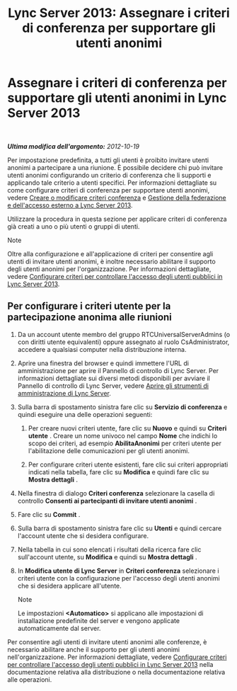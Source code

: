 ﻿---
title: 'Lync Server 2013: Assegnare i criteri di conferenza per supportare gli utenti anonimi'
TOCTitle: Assegnare i criteri di conferenza per supportare gli utenti anonimi
ms:assetid: 662de022-1111-40f7-bad4-f2b686f30973
ms:mtpsurl: https://technet.microsoft.com/it-it/library/Gg521007(v=OCS.15)
ms:contentKeyID: 49300806
ms.date: 08/24/2015
mtps_version: v=OCS.15
ms.translationtype: HT
---

# Assegnare i criteri di conferenza per supportare gli utenti anonimi in Lync Server 2013

 

_**Ultima modifica dell'argomento:** 2012-10-19_

Per impostazione predefinita, a tutti gli utenti è proibito invitare utenti anonimi a partecipare a una riunione. È possibile decidere chi può invitare utenti anonimi configurando un criterio di conferenza che li supporti e applicando tale criterio a utenti specifici. Per informazioni dettagliate su come configurare criteri di conferenza per supportare utenti anonimi, vedere [Creare o modificare criteri conferenza](lync-server-2013-create-or-modify-a-conferencing-policy.md) e [Gestione della federazione e dell'accesso esterno a Lync Server 2013](lync-server-2013-managing-federation-and-external-access-to-lync-server-2013.md).

Utilizzare la procedura in questa sezione per applicare criteri di conferenza già creati a uno o più utenti o gruppi di utenti.


> [!NOTE]
> Oltre alla configurazione e all'applicazione di criteri per consentire agli utenti di invitare utenti anonimi, è inoltre necessario abilitare il supporto degli utenti anonimi per l'organizzazione. Per informazioni dettagliate, vedere <A href="lync-server-2013-configure-policies-to-control-public-user-access.md">Configurare criteri per controllare l'accesso degli utenti pubblici in Lync Server 2013</A>.



## Per configurare i criteri utente per la partecipazione anonima alle riunioni

1.  Da un account utente membro del gruppo RTCUniversalServerAdmins (o con diritti utente equivalenti) oppure assegnato al ruolo CsAdministrator, accedere a qualsiasi computer nella distribuzione interna.

2.  Aprire una finestra del browser e quindi immettere l'URL di amministrazione per aprire il Pannello di controllo di Lync Server. Per informazioni dettagliate sui diversi metodi disponibili per avviare il Pannello di controllo di Lync Server, vedere [Aprire gli strumenti di amministrazione di Lync Server](lync-server-2013-open-lync-server-administrative-tools.md).

3.  Sulla barra di spostamento sinistra fare clic su **Servizio di conferenza** e quindi eseguire una delle operazioni seguenti:
    
    1.  Per creare nuovi criteri utente, fare clic su **Nuovo** e quindi su **Criteri utente** . Creare un nome univoco nel campo **Nome** che indichi lo scopo dei criteri, ad esempio **AbilitaAnonimi** per criteri utente per l'abilitazione delle comunicazioni per gli utenti anonimi.
    
    2.  Per configurare criteri utente esistenti, fare clic sui criteri appropriati indicati nella tabella, fare clic su **Modifica** e quindi fare clic su **Mostra dettagli** .

4.  Nella finestra di dialogo **Criteri conferenza** selezionare la casella di controllo **Consenti ai partecipanti di invitare utenti anonimi** .

5.  Fare clic su **Commit** .

6.  Sulla barra di spostamento sinistra fare clic su **Utenti** e quindi cercare l'account utente che si desidera configurare.

7.  Nella tabella in cui sono elencati i risultati della ricerca fare clic sull'account utente, su **Modifica** e quindi su **Mostra dettagli** .

8.  In **Modifica utente di Lync Server** in **Criteri conferenza** selezionare i criteri utente con la configurazione per l'accesso degli utenti anonimi che si desidera applicare all'utente.
    

    > [!NOTE]
    > Le impostazioni <STRONG>&lt;Automatico&gt;</STRONG> si applicano alle impostazioni di installazione predefinite del server e vengono applicate automaticamente dal server.



Per consentire agli utenti di invitare utenti anonimi alle conferenze, è necessario abilitare anche il supporto per gli utenti anonimi nell'organizzazione. Per informazioni dettagliate, vedere [Configurare criteri per controllare l'accesso degli utenti pubblici in Lync Server 2013](lync-server-2013-configure-policies-to-control-public-user-access.md) nella documentazione relativa alla distribuzione o nella documentazione relativa alle operazioni.


